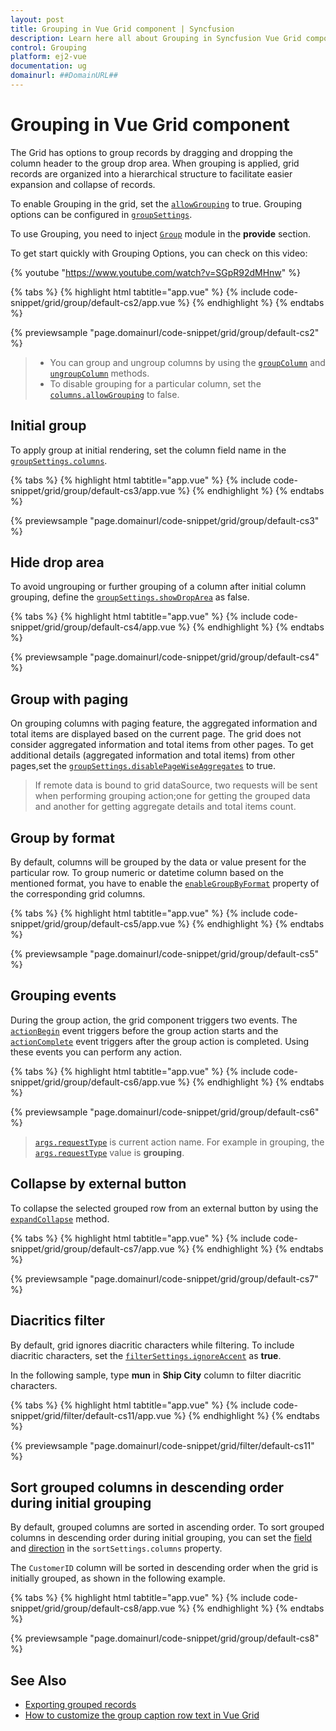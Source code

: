 ```yaml
---
layout: post
title: Grouping in Vue Grid component | Syncfusion
description: Learn here all about Grouping in Syncfusion Vue Grid component of Syncfusion Essential JS 2 and more.
control: Grouping 
platform: ej2-vue
documentation: ug
domainurl: ##DomainURL##
---
```


# Grouping in Vue Grid component

The Grid has options to group records by dragging and dropping the column header to the group drop area. When grouping is applied, grid records are organized into a hierarchical structure to facilitate easier expansion and collapse of records.

To enable Grouping in the grid, set the [`allowGrouping`](https://ej2.syncfusion.com/vue/documentation/api/grid/#allowgrouping) to true.
Grouping options can be configured in [`groupSettings`](https://ej2.syncfusion.com/vue/documentation/api/grid/groupSettings/).

To use Grouping, you need to inject [`Group`](https://ej2.syncfusion.com/vue/documentation/api/grid/group) module in the **provide** section.

To get start quickly with Grouping Options, you can check on this video:

{% youtube "https://www.youtube.com/watch?v=SGpR92dMHnw" %}

{% tabs %}
{% highlight html tabtitle="app.vue" %}
{% include code-snippet/grid/group/default-cs2/app.vue %}
{% endhighlight %}
{% endtabs %}
        
{% previewsample "page.domainurl/code-snippet/grid/group/default-cs2" %}

> * You can group and ungroup columns by using the [`groupColumn`](https://ej2.syncfusion.com/vue/documentation/api/grid/group/#groupcolumn) and [`ungroupColumn`](https://ej2.syncfusion.com/vue/documentation/api/grid/group/#ungroupcolumn) methods.
> * To disable grouping for a particular column, set the [`columns.allowGrouping`](https://ej2.syncfusion.com/vue/documentation/api/grid/column/#allowgrouping) to false.

## Initial group

To apply group at initial rendering, set the column field name in the [`groupSettings.columns`](https://ej2.syncfusion.com/vue/documentation/api/grid/groupSettings/#columns).

{% tabs %}
{% highlight html tabtitle="app.vue" %}
{% include code-snippet/grid/group/default-cs3/app.vue %}
{% endhighlight %}
{% endtabs %}
        
{% previewsample "page.domainurl/code-snippet/grid/group/default-cs3" %}

## Hide drop area

To avoid ungrouping or further grouping of a column after initial column
grouping, define the [`groupSettings.showDropArea`](https://ej2.syncfusion.com/vue/documentation/api/grid/groupSettings/#showdroparea) as false.

{% tabs %}
{% highlight html tabtitle="app.vue" %}
{% include code-snippet/grid/group/default-cs4/app.vue %}
{% endhighlight %}
{% endtabs %}
        
{% previewsample "page.domainurl/code-snippet/grid/group/default-cs4" %}

## Group with paging

On grouping columns with paging feature, the aggregated information and total items are displayed based on the current page.
The grid does not consider aggregated information and total items from other pages.
To get additional details (aggregated information and total items) from other pages,set the [`groupSettings.disablePageWiseAggregates`](https://ej2.syncfusion.com/vue/documentation/api/grid/groupSettings/#disablepagewiseaggregates) to true.

> If remote data is bound to grid dataSource, two requests will be sent when performing grouping action;one for getting the grouped data and another for getting aggregate details and total items count.

## Group by format

By default, columns will be grouped by the data or value present for the particular row. To group numeric or datetime column based on the mentioned format, you have to enable the [`enableGroupByFormat`](https://ej2.syncfusion.com/vue/documentation/api/grid/column/#enablegroupbyformat) property of the corresponding grid columns.

{% tabs %}
{% highlight html tabtitle="app.vue" %}
{% include code-snippet/grid/group/default-cs5/app.vue %}
{% endhighlight %}
{% endtabs %}
        
{% previewsample "page.domainurl/code-snippet/grid/group/default-cs5" %}

## Grouping events

During the group action, the grid component triggers two events. The [`actionBegin`](https://ej2.syncfusion.com/vue/documentation/api/grid/#actionbegin) event triggers before the group action starts and the [`actionComplete`](https://ej2.syncfusion.com/vue/documentation/api/grid/#actioncomplete)
event triggers after the group action is completed. Using these events you can perform any action.

{% tabs %}
{% highlight html tabtitle="app.vue" %}
{% include code-snippet/grid/group/default-cs6/app.vue %}
{% endhighlight %}
{% endtabs %}
        
{% previewsample "page.domainurl/code-snippet/grid/group/default-cs6" %}

> [`args.requestType`](https://ej2.syncfusion.com/vue/documentation/api/grid/sortEventArgs/#requesttype) is current action name.
For example in grouping, the [`args.requestType`](https://ej2.syncfusion.com/vue/documentation/api/grid/sortEventArgs/#requesttype) value is **grouping**.

## Collapse by external button

To collapse the selected grouped row from an external button by using the [`expandCollapse`](https://ej2.syncfusion.com/vue/documentation/api/grid/group/#expandcollapserows) method.

{% tabs %}
{% highlight html tabtitle="app.vue" %}
{% include code-snippet/grid/group/default-cs7/app.vue %}
{% endhighlight %}
{% endtabs %}
        
{% previewsample "page.domainurl/code-snippet/grid/group/default-cs7" %}

## Diacritics filter

By default, grid ignores diacritic characters while filtering. To include diacritic characters, set the [`filterSettings.ignoreAccent`](https://ej2.syncfusion.com/vue/documentation/api/grid/filterSettings/#ignoreaccent) as **true**.

In the following sample, type **mun** in **Ship City** column to filter diacritic characters.

{% tabs %}
{% highlight html tabtitle="app.vue" %}
{% include code-snippet/grid/filter/default-cs11/app.vue %}
{% endhighlight %}
{% endtabs %}
        
{% previewsample "page.domainurl/code-snippet/grid/filter/default-cs11" %}

## Sort grouped columns in descending order during initial grouping

By default, grouped columns are sorted in ascending order. To sort grouped columns in descending order during initial grouping, you can set the [field](https://ej2.syncfusion.com/vue/documentation/api/grid/sortDescriptorModel/#field) and [direction](https://ej2.syncfusion.com/vue/documentation/api/grid/sortDescriptorModel/#direction-string) in the `sortSettings.columns` property.

The `CustomerID` column will be sorted in descending order when the grid is initially grouped, as shown in the following example.

{% tabs %}
{% highlight html tabtitle="app.vue" %}
{% include code-snippet/grid/group/default-cs8/app.vue %}
{% endhighlight %}
{% endtabs %}
        
{% previewsample "page.domainurl/code-snippet/grid/group/default-cs8" %}

## See Also

* [Exporting grouped records](../excel-export/excel-export-options/#exporting-grouped-records)
* [How to customize the group caption row text in Vue Grid](https://www.syncfusion.com/forums/154055/how-to-customize-the-group-caption-row-text-in-vue-grid)